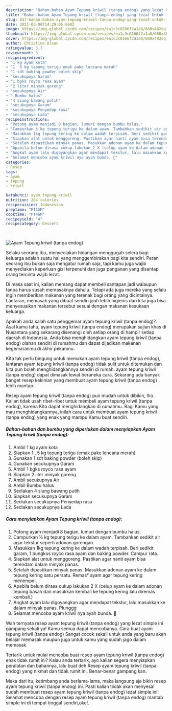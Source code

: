 ```yaml
---
description: "Bahan-bahan Ayam Tepung kriwil (tanpa endog) yang lezat Untuk Jualan"
title: "Bahan-bahan Ayam Tepung kriwil (tanpa endog) yang lezat Untuk Jualan"
slug: 847-bahan-bahan-ayam-tepung-kriwil-tanpa-endog-yang-lezat-untuk-jualan
date: 2021-03-06T14:29:05.660Z
image: https://img-global.cpcdn.com/recipes/ea1c3c0166f2a1a8/680x482cq70/ayam-tepung-kriwil-tanpa-endog-foto-resep-utama.jpg
thumbnail: https://img-global.cpcdn.com/recipes/ea1c3c0166f2a1a8/680x482cq70/ayam-tepung-kriwil-tanpa-endog-foto-resep-utama.jpg
cover: https://img-global.cpcdn.com/recipes/ea1c3c0166f2a1a8/680x482cq70/ayam-tepung-kriwil-tanpa-endog-foto-resep-utama.jpg
author: Christine Olson
ratingvalue: 3.7
reviewcount: 3
recipeingredient:
- "1 kg ayam kota"
- "1  5 kg tepung terigu emak pake lencana merah"
- "1 sdt baking powder boleh skip"
- "secukupnya Garam"
- "1 bgks royco rasa ayam"
- "2 liter minyak goreng"
- "secukupnya Air"
- " Bumbu halus"
- "4 siung bawang putih"
- "secukupnya Garam"
- "secukupnya Penyedap rasa"
- "secukupnya Lada"
recipeinstructions:
- "Potong ayam menjadi 8 bagian, lumuri dengan bumbu halus."
- "Campurkan ½ kg tepung terigu ke dalam ayam. Tambahkan sedikit air agar tekstur seperti adonan gorengan."
- "Masukkan 1kg tepung kering ke dalam wadah terpisah. Beri sedikit garam, 1 bungkus royco rasa ayam dan baking powder. Campur rata."
- "Siapkan alat untuk menggoreng. Pastikan agar nanti ayam bisa terendam dalam minyak panas."
- "Setelah dipastikan minyak panas. Masukkan adonan ayam ke dalam tepung kering satu persatu. Remas² ayam agar tepung kering menempel."
- "Apabila belum dirasa cukup lakukan 2 X (celup ayam ke dalam adonan tepung basah dan masukkan kembali ke tepung kering lalu diremas kembali.)"
- "Angkat ayam lalu digoyangkan agar mendapat tekstur, lalu masukkan ke dalam minyak panas. Plunggg"
- "Selamat mencoba ayam kriwil nya ayah bunda. 🤗"
categories:
- Resep
tags:
- ayam
- tepung
- kriwil

katakunci: ayam tepung kriwil 
nutrition: 264 calories
recipecuisine: Indonesian
preptime: "PT15M"
cooktime: "PT46M"
recipeyield: "4"
recipecategory: Dessert

---
```



![Ayam Tepung kriwil (tanpa endog)](https://img-global.cpcdn.com/recipes/ea1c3c0166f2a1a8/680x482cq70/ayam-tepung-kriwil-tanpa-endog-foto-resep-utama.jpg)

Selaku seorang ibu, menyediakan hidangan menggugah selera bagi keluarga adalah suatu hal yang menggembirakan bagi kita sendiri. Peran seorang ibu bukan saja mengatur rumah saja, tapi kamu juga wajib menyediakan keperluan gizi terpenuhi dan juga panganan yang disantap orang tercinta wajib lezat.

Di masa  saat ini, kalian memang dapat membeli santapan jadi walaupun tanpa harus susah memasaknya dahulu. Tetapi ada juga mereka yang selalu ingin memberikan makanan yang terenak bagi orang yang dicintainya. Lantaran, memasak yang dibuat sendiri jauh lebih higienis dan kita juga bisa menyesuaikan makanan tersebut sesuai dengan makanan kesukaan keluarga. 



Apakah anda salah satu penggemar ayam tepung kriwil (tanpa endog)?. Asal kamu tahu, ayam tepung kriwil (tanpa endog) merupakan sajian khas di Nusantara yang sekarang disenangi oleh setiap orang di hampir setiap daerah di Indonesia. Anda bisa menghidangkan ayam tepung kriwil (tanpa endog) olahan sendiri di rumahmu dan dapat dijadikan makanan kegemaranmu di akhir pekanmu.

Kita tak perlu bingung untuk memakan ayam tepung kriwil (tanpa endog), lantaran ayam tepung kriwil (tanpa endog) tidak sulit untuk ditemukan dan kita pun boleh menghidangkannya sendiri di rumah. ayam tepung kriwil (tanpa endog) dapat dimasak lewat beraneka cara. Sekarang ada banyak banget resep kekinian yang membuat ayam tepung kriwil (tanpa endog) lebih mantap.

Resep ayam tepung kriwil (tanpa endog) pun mudah untuk dibikin, lho. Kalian tidak usah ribet-ribet untuk membeli ayam tepung kriwil (tanpa endog), karena Kita dapat menghidangkan di rumahmu. Bagi Kamu yang mau menghidangkannya, inilah cara untuk membuat ayam tepung kriwil (tanpa endog) yang enak yang mampu Kamu buat sendiri.

<!--inarticleads1-->

##### Bahan-bahan dan bumbu yang diperlukan dalam menyiapkan Ayam Tepung kriwil (tanpa endog):

1. Ambil 1 kg ayam kota
1. Siapkan 1 , 5 kg tepung terigu (emak pake lencana merah)
1. Gunakan 1 sdt baking powder (boleh skip)
1. Gunakan secukupnya Garam
1. Ambil 1 bgks royco rasa ayam
1. Siapkan 2 liter minyak goreng
1. Ambil secukupnya Air
1. Ambil  Bumbu halus
1. Sediakan 4 siung bawang putih
1. Siapkan secukupnya Garam
1. Sediakan secukupnya Penyedap rasa
1. Sediakan secukupnya Lada




<!--inarticleads2-->

##### Cara menyiapkan Ayam Tepung kriwil (tanpa endog):

1. Potong ayam menjadi 8 bagian, lumuri dengan bumbu halus.
1. Campurkan ½ kg tepung terigu ke dalam ayam. Tambahkan sedikit air agar tekstur seperti adonan gorengan.
1. Masukkan 1kg tepung kering ke dalam wadah terpisah. Beri sedikit garam, 1 bungkus royco rasa ayam dan baking powder. Campur rata.
1. Siapkan alat untuk menggoreng. Pastikan agar nanti ayam bisa terendam dalam minyak panas.
1. Setelah dipastikan minyak panas. Masukkan adonan ayam ke dalam tepung kering satu persatu. Remas² ayam agar tepung kering menempel.
1. Apabila belum dirasa cukup lakukan 2 X (celup ayam ke dalam adonan tepung basah dan masukkan kembali ke tepung kering lalu diremas kembali.)
1. Angkat ayam lalu digoyangkan agar mendapat tekstur, lalu masukkan ke dalam minyak panas. Plunggg
1. Selamat mencoba ayam kriwil nya ayah bunda. 🤗




Wah ternyata resep ayam tepung kriwil (tanpa endog) yang lezat simple ini gampang sekali ya! Kamu semua dapat mencobanya. Cara buat ayam tepung kriwil (tanpa endog) Sangat cocok sekali untuk anda yang baru akan belajar memasak maupun juga untuk kamu yang sudah jago dalam memasak.

Tertarik untuk mulai mencoba buat resep ayam tepung kriwil (tanpa endog) enak tidak rumit ini? Kalau anda tertarik, ayo kalian segera menyiapkan peralatan dan bahannya, lalu buat deh Resep ayam tepung kriwil (tanpa endog) yang nikmat dan tidak rumit ini. Benar-benar gampang kan. 

Maka dari itu, ketimbang anda berlama-lama, maka langsung aja bikin resep ayam tepung kriwil (tanpa endog) ini. Pasti kalian tiidak akan menyesal sudah membuat resep ayam tepung kriwil (tanpa endog) lezat simple ini! Selamat mencoba dengan resep ayam tepung kriwil (tanpa endog) mantab simple ini di tempat tinggal sendiri,oke!.

